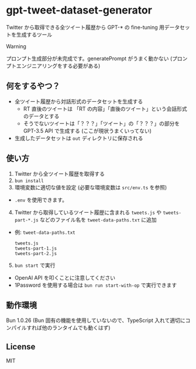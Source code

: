 # gpt-tweet-dataset-generator

Twitter から取得できる全ツイート履歴から GPT-* の fine-tuning 用データセットを生成するツール

> [!WARNING]
> プロンプト生成部分が未完成です。generatePrompt がうまく動かない (プロンプトエンジニアリングをする必要がある)

## 何をするやつ？

- 全ツイート履歴から対話形式のデータセットを生成する
  - RT 直後のツイートは 「RT の内容」「直後のツイート」という会話形式のデータとする
  - そうでないツイートは「？？？」「ツイート」の「？？？」の部分を GPT-3.5 API で生成する (ここが現状うまくいってない)
- 生成したデータセットは `out` ディレクトリに保存される

## 使い方

1. Twitter から全ツイート履歴を取得する
2. `bun install`
3. 環境変数に適切な値を設定 (必要な環境変数は `src/env.ts` を参照)
  - `.env` を使用できます。
4. Twitter から取得しているツイート履歴に含まれる `tweets.js` や `tweets-part-*.js` などのファイル名を `tweet-data-paths.txτ` に追加
  - 例: `tweet-data-paths.txt`
    ```
    tweets.js
    tweets-part-1.js
    tweets-part-2.js
    ```
5. `bun start` で実行
  - OpenAI API を叩くことに注意してください
  - 1Password を使用する場合は `bun run start-with-op` で実行できます

## 動作環境

Bun 1.0.26 (Bun 固有の機能を使用していないので、TypeScript 入れて適切にコンパイルすれば他のランタイムでも動くはず)

## License

MIT
